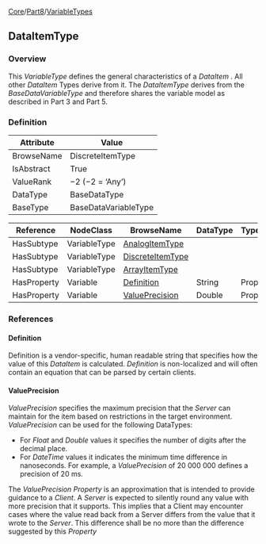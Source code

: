 [Core](/Core)/[Part8](/Core/Part8)/[VariableTypes](/Core/Part8/VariableTypes)
## DataItemType

### Overview
This _VariableType_ defines the general characteristics of a _DataItem_ . All other _DataItem_  Types derive from it. The _DataItemType_ derives from the _BaseDataVariableType_ and therefore shares the variable model as described in Part 3 and Part 5.

### Definition
|Attribute|Value|
|---|---|
|BrowseName|DiscreteItemType|
|IsAbstract|True|
|ValueRank|−2 (−2 = ‘Any’)|
|DataType|BaseDataType|
|BaseType|BaseDataVariableType|

|Reference|NodeClass|BrowseName|DataType|TypeDefinition|ModellingRule|
|---|---|---|---|---|---|
|HasSubtype|VariableType|[AnalogItemType](../AnalogItemType/readme.md)|
|HasSubtype|VariableType|[DiscreteItemType](../DiscreteItemType/readme.md)|
|HasSubtype|VariableType|[ArrayItemType](../ArrayItemType/readme.md)|
|HasProperty|Variable|[Definition](#Definition)|String|PropertyType|Optional|
|HasProperty|Variable|[ValuePrecision](#ValuePrecision)|Double|PropertyType|Optional|

### References
#### Definition
Definition is a vendor-specific, human readable string that specifies how the value of this _DataItem_ is calculated. _Definition_ is non-localized and will often contain an equation that can be parsed by certain clients.

#### ValuePrecision
_ValuePrecision_ specifies the maximum precision that the _Server_ can maintain for the item based on restrictions in the target environment.
_ValuePrecision_ can be used for the following DataTypes:

* For _Float_ and _Double_ values it specifies the number of digits after the decimal place.
* For _DateTime_ values it indicates the minimum time difference in nanoseconds. For example, a _ValuePrecision_ of 20 000 000 defines a precision of 20 ms.

The _ValuePrecision_ _Property_ is an approximation that is intended to provide guidance to a _Client_. A _Server_ is expected to silently round any value with more precision that it supports. This implies that a Client may encounter cases where the value read back from a Server differs from the value that it wrote to the _Server_. This difference shall be no more than the difference suggested by this _Property_
